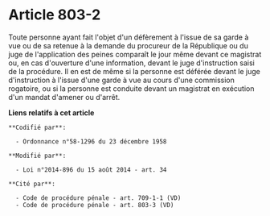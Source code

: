 # Article 803-2

Toute personne ayant fait l'objet d'un défèrement à l'issue de sa garde à vue ou de sa retenue à la demande du procureur de
la République ou du juge de l'application des peines comparaît le jour même devant ce magistrat ou, en cas d'ouverture d'une
information, devant le juge d'instruction saisi de la procédure. Il en est de même si la personne est déférée devant le juge
d'instruction à l'issue d'une garde à vue au cours d'une commission rogatoire, ou si la personne est conduite devant un
magistrat en exécution d'un mandat d'amener ou d'arrêt.

**Liens relatifs à cet article**

	**Codifié par**:

	  - Ordonnance n°58-1296 du 23 décembre 1958

	**Modifié par**:

	  - Loi n°2014-896 du 15 août 2014 - art. 34

	**Cité par**:

	  - Code de procédure pénale - art. 709-1-1 (VD)
	  - Code de procédure pénale - art. 803-3 (VD)
